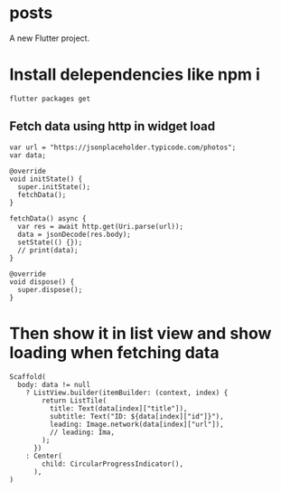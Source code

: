 # posts

A new Flutter project.

# Install delependencies like npm i

    flutter packages get

## Fetch data using http in widget load

    var url = "https://jsonplaceholder.typicode.com/photos";
    var data;

    @override
    void initState() {
      super.initState();
      fetchData();
    }

    fetchData() async {
      var res = await http.get(Uri.parse(url));
      data = jsonDecode(res.body);
      setState(() {});
      // print(data);
    }

    @override
    void dispose() {
      super.dispose();
    }

# Then show it in list view and show loading when fetching data
    Scaffold(
      body: data != null
        ? ListView.builder(itemBuilder: (context, index) {
            return ListTile(
              title: Text(data[index]["title"]),
              subtitle: Text("ID: ${data[index]["id"]}"),
              leading: Image.network(data[index]["url"]),
              // leading: Ima,
            );
          })
        : Center(
            child: CircularProgressIndicator(),
          ),
    )